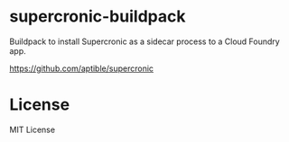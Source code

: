 # supercronic-buildpack

Buildpack to install Supercronic as a sidecar process to a Cloud Foundry app.

https://github.com/aptible/supercronic

# License

MIT License